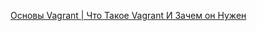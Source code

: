 [Основы Vagrant | Что Такое Vagrant И Зачем он Нужен](https://www.youtube.com/watch?v=0HVukklzCQg&t=13s)